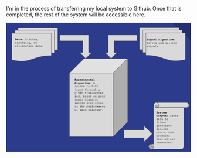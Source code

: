 I'm in the process of transferring my local system to Github. Once that is completed, the rest of the system will be accessible here. 

![](Images/Workflow.png)
